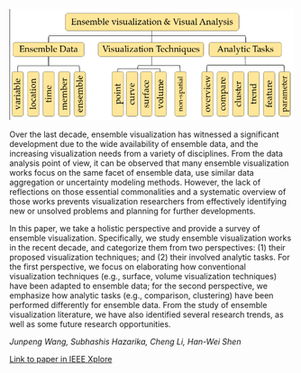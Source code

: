 ![Visualization ontology](images/2019-07-29/survey.png)

Over the last decade, ensemble visualization has witnessed a significant
development due to the wide availability of ensemble data, and the increasing
visualization needs from a variety of disciplines. From the data analysis point
of view, it can be observed that many ensemble visualization works focus on the
same facet of ensemble data, use similar data aggregation or uncertainty
modeling methods. However, the lack of reflections on those essential
commonalities and a systematic overview of those works prevents visualization
researchers from effectively identifying new or unsolved problems and planning
for further developments.

In this paper, we take a holistic perspective and provide a survey of ensemble
visualization. Specifically, we study ensemble visualization works in the
recent decade, and categorize them from two perspectives: (1) their proposed
visualization techniques; and (2) their involved analytic tasks. For the first
perspective, we focus on elaborating how conventional visualization techniques
(e.g., surface, volume visualization techniques) have been adapted to ensemble
data; for the second perspective, we emphasize how analytic tasks (e.g.,
comparison, clustering) have been performed differently for ensemble data. From
the study of ensemble visualization literature, we have also identified several
research trends, as well as some future research opportunities.

*Junpeng Wang, Subhashis Hazarika, Cheng Li, Han-Wei Shen*

[Link to paper in IEEE
Xplore](https://ieeexplore.ieee.org/abstract/document/8405549)
